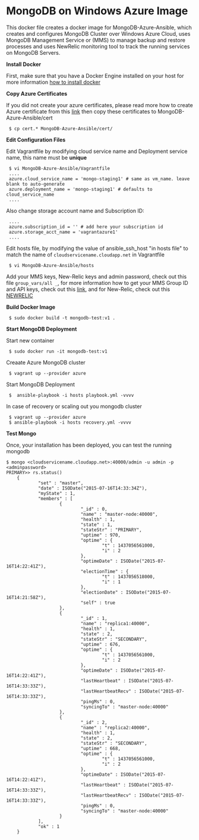 # MongoDB on Windows Azure Image

This docker file creates a docker image for MongoDB-Azure-Ansible, which creates and configures MongoDB Cluster over Windows Azure Cloud, uses MongoDB Management Service or (MMS) to manage backup and restore processes and uses NewRelic monitoring tool to track the running services on MongoDB Servers.

**Install Docker**

First, make sure that you have a Docker Engine installed on your host for more information [how to install docker](https://docs.docker.com/installation/ubuntulinux/)

**Copy Azure Certificates**

If you did not create your azure certificates, please read more how to create Azure certificate from this [link](https://github.com/aabdulwahed/MongoDB-Azure-Ansible#Create_and_manage_Azure_certificates) then copy these certificates to MongoDB-Azure-Ansible/cert

     $ cp cert.* MongoDB-Azure-Ansible/cert/

**Edit Configuration Files**

Edit Vagrantfile by modifying cloud service name and Deployment service name, this name must be **unique**


     $ vi MongoDB-Azure-Ansible/Vagrantfile
     ....
     azure.cloud_service_name = 'mongo-staging1' # same as vm_name. leave blank to auto-generate
     azure.deployment_name = 'mongo-staging1' # defaults to cloud_service_name
     ....

Also change storage account name and Subscription ID:

     ....
     azure.subscription_id = '' # add here your subscription id
     azure.storage_acct_name = 'vagrantazure1'
     ....

Edit hosts file, by modifying the value of ansible_ssh_host "in hosts file" to match the name of <code>cloudservicename.cloudapp.net</code> in Vagrantfile

     $ vi MongoDB-Azure-Ansible/hosts

Add your MMS keys, New-Relic keys and admin password, check out this file <code>group_vars/all _</code>, for more information how to get your MMS Group ID and API keys, check out this [link](https://github.com/aabdulwahed/MongoDB-Azure-Ansible#MongoDB_Management_Service), and for New-Relic, check out this [NEWRELIC](https://github.com/aabdulwahed/MongoDB-Azure-Ansible#NewRelic_Server_Monitor)

**Build Docker Image**

     $ sudo docker build -t mongodb-test:v1 .

**Start MongoDB Deployment**

Start new container
   
     $ sudo docker run -it mongodb-test:v1

Creaate Azure MongoDB cluster

     $ vagrant up --provider azure

Start MongoDB Deployment

     $  ansible-playbook -i hosts playbook.yml -vvvv

In case of recovery or scaling out you mongodb cluster

     $ vagrant up --provider azure
     $ ansible-playbook -i hosts recovery.yml -vvvv

**Test Mongo**

Once, your installation has been deployed, you can test the running mongodb 

	$ mongo <cloudservicename.cloudapp.net>:40000/admin -u admin -p <adminpassword>
	PRIMARY>> rs.status() 
		{
				"set" : "master",
				"date" : ISODate("2015-07-16T14:33:34Z"),
				"myState" : 1,
				"members" : [
						{
								"_id" : 0,
								"name" : "master-node:40000",
								"health" : 1,
								"state" : 1,
								"stateStr" : "PRIMARY",
								"uptime" : 970,
								"optime" : {
										"t" : 1437056561000,
										"i" : 2
								},
								"optimeDate" : ISODate("2015-07-16T14:22:41Z"),
								"electionTime" : {
										"t" : 1437056518000,
										"i" : 1
								},
								"electionDate" : ISODate("2015-07-16T14:21:58Z"),
								"self" : true
						},
						{
								"_id" : 1,
								"name" : "replica1:40000",
								"health" : 1,
								"state" : 2,
								"stateStr" : "SECONDARY",
								"uptime" : 676,
								"optime" : {
										"t" : 1437056561000,
										"i" : 2
								},
								"optimeDate" : ISODate("2015-07-16T14:22:41Z"),
								"lastHeartbeat" : ISODate("2015-07-16T14:33:33Z"),
								"lastHeartbeatRecv" : ISODate("2015-07-16T14:33:33Z"),
								"pingMs" : 0,
								"syncingTo" : "master-node:40000"
						},
						{
								"_id" : 2,
								"name" : "replica2:40000",
								"health" : 1,
								"state" : 2,
								"stateStr" : "SECONDARY",
								"uptime" : 668,
								"optime" : {
										"t" : 1437056561000,
										"i" : 2
								},
								"optimeDate" : ISODate("2015-07-16T14:22:41Z"),
								"lastHeartbeat" : ISODate("2015-07-16T14:33:33Z"),
								"lastHeartbeatRecv" : ISODate("2015-07-16T14:33:33Z"),
								"pingMs" : 0,
								"syncingTo" : "master-node:40000"
						}
				],
				"ok" : 1
		}

